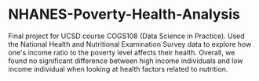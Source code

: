 # NHANES-Poverty-Health-Analysis

Final project for UCSD course COGS108 (Data Science in Practice). Used the National Health and Nutritional Examination Survey data to explore how one's income ratio to the poverty level affects their health. Overall, we found no significant difference between high income individuals and low income individual when looking at health factors related to nutrition.
